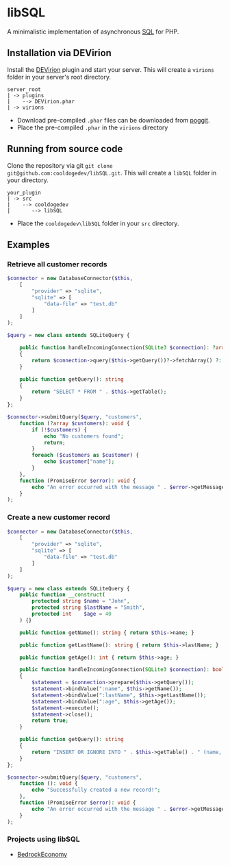 # libSQL

A minimalistic implementation of asynchronous [SQL](https://en.wikipedia.org/wiki/SQL) for PHP.

## Installation via DEVirion

Install the [DEVirion](https://poggit.pmmp.io/ci/poggit/devirion/DEVirion) plugin and start your server. This will create a `virions` folder in your server's root directory.

```
server_root
| -> plugins
|    --> DEVirion.phar
| -> virions
```

- Download pre-compiled `.phar` files can be downloaded from [poggit](https://poggit.pmmp.io/ci/cooldogedev/libSQL/libSQL).
- Place the pre-compiled `.phar` in the `virions` directory

## Running from source code

Clone the repository via git `git clone git@github.com:cooldogedev/libSQL.git`. This will create a `libSQL` folder in your directory.

```
your_plugin
| -> src
|    --> cooldogedev
|       --> libSQL
```

- Place the `cooldogedev\libSQL` folder in your `src` directory.

## Examples

### Retrieve all customer records

```php
$connector = new DatabaseConnector($this,
    [
        "provider" => "sqlite",
        "sqlite" => [
            "data-file" => "test.db"
        ]
    ]
);

$query = new class extends SQLiteQuery {

    public function handleIncomingConnection(SQLite3 $connection): ?array
    {
        return $connection->query($this->getQuery())?->fetchArray() ?: null;
    }

    public function getQuery(): string
    {
        return "SELECT * FROM " . $this->getTable();
    }
};

$connector->submitQuery($query, "customers",
    function (?array $customers): void {
        if (!$customers) {
            echo "No customers found";
            return;
        }
        foreach ($customers as $customer) {
            echo $customer["name"];
        }
    },
    function (PromiseError $error): void {
        echo "An error occurred with the message " . $error->getMessage();
    }
);
```

### Create a new customer record

```php
$connector = new DatabaseConnector($this,
    [
        "provider" => "sqlite",
        "sqlite" => [
            "data-file" => "test.db"
        ]
    ]
);

$query = new class extends SQLiteQuery {
    public function __construct(
        protected string $name = "John",
        protected string $lastName = "Smith",
        protected int    $age = 40
    ) {}

    public function getName(): string { return $this->name; }

    public function getLastName(): string { return $this->lastName; }

    public function getAge(): int { return $this->age; }

    public function handleIncomingConnection(SQLite3 $connection): bool
    {
        $statement = $connection->prepare($this->getQuery());
        $statement->bindValue(":name", $this->getName());
        $statement->bindValue(":lastName", $this->getLastName());
        $statement->bindValue(":age", $this->getAge());
        $statement->execute();
        $statement->close();
        return true;
    }

    public function getQuery(): string
    {
        return "INSERT OR IGNORE INTO " . $this->getTable() . " (name, lastName, age) VALUES (:name, :lastName, :age)";
    }
};

$connector->submitQuery($query, "customers",
    function (): void {
        echo "Successfully created a new record!";
    },
    function (PromiseError $error): void {
        echo "An error occurred with the message " . $error->getMessage();
    }
);
```

### Projects using libSQL
- [BedrockEconomy](https://github.com/cooldogedev/BedrockEconomy)
